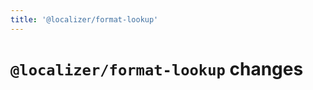 ```yaml
---
title: '@localizer/format‑lookup'
---
```


# `@localizer/format-lookup` changes

<!--@include: ../../../packages/format-lookup/CHANGELOG.md-->
